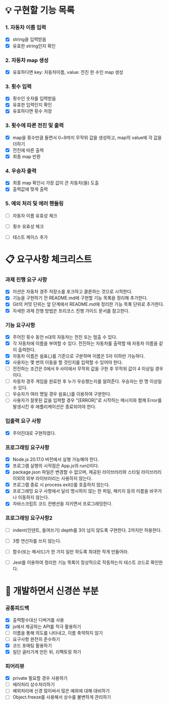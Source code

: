 # 💡 구현할 기능 목록
### 1. 자동차 이름 입력
- [x] string을 입력받음
- [x] 유효한 string인지 확인

### 2. 자동차 map 생성
- [x] 유효하다면 key: 자동차이름, value: 전진 한 수인 map 생성

### 3. 횟수 입력
- [x] 횟수인 숫자를 입력받음
- [x] 유효한 입력인지 확인
- [x] 유효하다면 횟수 저장

### 3. 횟수에 따른 전진 및 출력
- [x] map을 횟수만큼 돌면서 0~9까지 무작위 값을 생성하고, map의 value에 각 값을 더하기
- [x] 전진에 따른 출력
- [x] 최종 map 반환

### 4. 우승자 출력
- [x] 최종 map 확인시 가장 값이 큰 자동차(들) 도출
- [x] 출력값에 맞게 출력

### 5. 예외 처리 및 에러 핸들링
- [ ] 자동자 이름 유효성 체크
- [ ] 횟수 유효성 체크
- [ ] 테스트 케이스 추가


# 📋 요구사항 체크리스트
### 과제 진행 요구 사항
- [x] 미션은 자동차 경주 저장소를 포크하고 클론하는 것으로 시작한다.
- [x] 기능을 구현하기 전 README.md에 구현할 기능 목록을 정리해 추가한다.
- [x] Git의 커밋 단위는 앞 단계에서 README.md에 정리한 기능 목록 단위로 추가한다.
- [x] 자세한 과제 진행 방법은 프리코스 진행 가이드 문서를 참고한다.

### 기능 요구사항
- [x] 주어진 횟수 동안 n대의 자동차는 전진 또는 멈출 수 있다.
- [x] 각 자동차에 이름을 부여할 수 있다. 전진하는 자동차를 출력할 때 자동차 이름을 같이 출력한다.
- [x] 자동차 이름은 쉼표(,)를 기준으로 구분하며 이름은 5자 이하만 가능하다.
- [x] 사용자는 몇 번의 이동을 할 것인지를 입력할 수 있어야 한다.
- [ ] 전진하는 조건은 0에서 9 사이에서 무작위 값을 구한 후 무작위 값이 4 이상일 경우이다.
- [ ] 자동차 경주 게임을 완료한 후 누가 우승했는지를 알려준다. 우승자는 한 명 이상일 수 있다.
- [ ] 우승자가 여러 명일 경우 쉼표(,)를 이용하여 구분한다.
- [ ] 사용자가 잘못된 값을 입력할 경우 "[ERROR]"로 시작하는 메시지와 함께 Error를 발생시킨 후 애플리케이션은 종료되어야 한다.

### 입출력 요구 사항
- [x] 주어진대로 구현하였다.

### 프로그래밍 요구사항
- [x] Node.js 20.17.0 버전에서 실행 가능해야 한다.
- [x] 프로그램 실행의 시작점은 App.js의 run()이다.
- [x] package.json 파일은 변경할 수 없으며, 제공된 라이브러리와 스타일 라이브러리 이외의 외부 라이브러리는 사용하지 않는다.
- [x] 프로그램 종료 시 process.exit()를 호출하지 않는다.
- [x] 프로그래밍 요구 사항에서 달리 명시하지 않는 한 파일, 패키지 등의 이름을 바꾸거나 이동하지 않는다.
- [x] 자바스크립트 코드 컨벤션을 지키면서 프로그래밍한다.

### 프로그래밍 요구사항2
- [ ] indent(인덴트, 들여쓰기) depth를 3이 넘지 않도록 구현한다. 2까지만 허용한다.
- [ ] 3항 연산자를 쓰지 않는다.
- [ ] 함수(또는 메서드)가 한 가지 일만 하도록 최대한 작게 만들어라.
- [ ] Jest를 이용하여 정리한 기능 목록이 정상적으로 작동하는지 테스트 코드로 확인한다.


# 🤔 개발하면서 신경쓴 부분
### 공통피드백
- [x] 출력함수대신 디버거를 사용
- [x] js에서 제공하는 API를 적극 활용하기
- [ ] 이름을 통해 의도를 나타내고, 이름 축약하지 않기
- [ ] 요구사항 완전히 준수하기
- [x] 코드 포매팅 활용하기
- [x] 일단 굴러가게 만든 뒤, 리팩토링 하기

### 피어리뷰
- [x] private 필요할 경우 사용하기
- [ ] 에러처리 상수처리하기
- [ ] 예외처리에 신경 많이써서 많은 예외에 대해 대비하기
- [ ] Object.freeze를 사용해서 상수를 불변하게 관리하기
